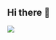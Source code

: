 ## Hi there 👋
<img src="https://capsule-render.vercel.app/api?type=rect&color=white&height=10&section=header&text=RECT&fontSize=5" />
<!--
**ppid0930/ppid0930** is a ✨ _special_ ✨ repository because its `README.md` (this file) appears on your GitHub profile.

Here are some ideas to get you started:

- 🔭 I’m currently working on ...
- 🌱 I’m currently learning ...
- 👯 I’m looking to collaborate on ...
- 🤔 I’m looking for help with ...
- 💬 Ask me about ...
- 📫 How to reach me: ...
- 😄 Pronouns: ...
- ⚡ Fun fact: ...
-->
